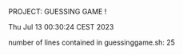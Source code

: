 PROJECT: GUESSING GAME ! 

Thu Jul 13 00:30:24 CEST 2023 

number of lines contained in guessinggame.sh: 25
